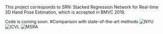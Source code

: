 This project corresponds to SRN: Stacked Regression Network for Real-time 3D Hand Pose Estimation, which is accepted in BMVC 2019.

Code is coming soon.
#Comparison with state-of-the-art methods
![NYU](https://github.com/RenFeiTemp/SRN/blob/master/fig/nyu.png)
![ICVL](https://github.com/RenFeiTemp/SRN/blob/master/fig/icvl.png)
![MSRA](https://github.com/RenFeiTemp/SRN/blob/master/fig/msra.png)
